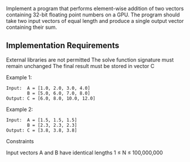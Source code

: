 Implement a program that performs element-wise addition of two vectors containing 32-bit floating point numbers on a GPU. The program should take two input vectors of equal length and produce a single output vector containing their sum.

## Implementation Requirements

External libraries are not permitted
The solve function signature must remain unchanged
The final result must be stored in vector C

Example 1:
```
Input:  A = [1.0, 2.0, 3.0, 4.0]
        B = [5.0, 6.0, 7.0, 8.0]
Output: C = [6.0, 8.0, 10.0, 12.0]
```

Example 2:

```
Input:  A = [1.5, 1.5, 1.5]
        B = [2.3, 2.3, 2.3]
Output: C = [3.8, 3.8, 3.8]
```

Constraints

Input vectors A and B have identical lengths
1 ≤ N ≤ 100,000,000